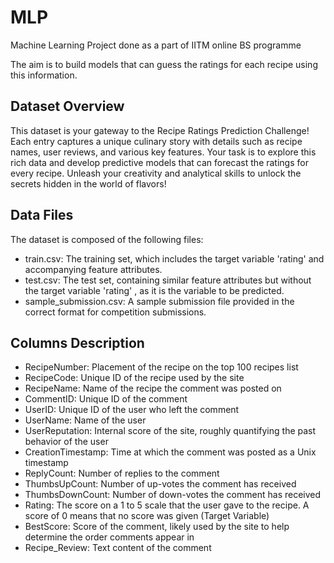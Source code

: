 # MLP
Machine Learning Project done as a part of IITM online BS programme

The aim is to build models that can guess the ratings for each recipe using this information.

## Dataset Overview

This dataset is your gateway to the Recipe Ratings Prediction Challenge! Each entry captures a unique culinary story with details such as recipe names, user reviews, and various key features. Your task is to explore this rich data and develop predictive models that can forecast the ratings for every recipe. Unleash your creativity and analytical skills to unlock the secrets hidden in the world of flavors!

## Data Files
The dataset is composed of the following files:
* train.csv: The training set, which includes the target variable 'rating' and accompanying feature attributes.
* test.csv: The test set, containing similar feature attributes but without the target variable 'rating' , as it is the variable to be predicted.
* sample_submission.csv: A sample submission file provided in the correct format for competition submissions.

## Columns Description
* RecipeNumber: Placement of the recipe on the top 100 recipes list
* RecipeCode: Unique ID of the recipe used by the site
* RecipeName: Name of the recipe the comment was posted on
* CommentID: Unique ID of the comment
* UserID: Unique ID of the user who left the comment
* UserName: Name of the user
* UserReputation: Internal score of the site, roughly quantifying the past behavior of the user
* CreationTimestamp: Time at which the comment was posted as a Unix timestamp
* ReplyCount: Number of replies to the comment
* ThumbsUpCount: Number of up-votes the comment has received
* ThumbsDownCount: Number of down-votes the comment has received
* Rating: The score on a 1 to 5 scale that the user gave to the recipe. A score of 0 means that no score was given (Target Variable)
* BestScore: Score of the comment, likely used by the site to help determine the order comments appear in
* Recipe_Review: Text content of the comment
